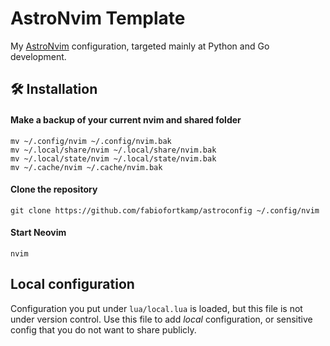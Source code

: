 # AstroNvim Template

My [AstroNvim](https://astronvim.com/) configuration, targeted mainly at Python and Go development.
## 🛠️ Installation

#### Make a backup of your current nvim and shared folder

```shell
mv ~/.config/nvim ~/.config/nvim.bak
mv ~/.local/share/nvim ~/.local/share/nvim.bak
mv ~/.local/state/nvim ~/.local/state/nvim.bak
mv ~/.cache/nvim ~/.cache/nvim.bak
```


#### Clone the repository

```shell
git clone https://github.com/fabiofortkamp/astroconfig ~/.config/nvim
```

#### Start Neovim

```shell
nvim
```

## Local configuration
Configuration you put under `lua/local.lua` is loaded, but this file is not under version control. Use this file to
add *local* configuration, or sensitive config that you do not want to share publicly.
